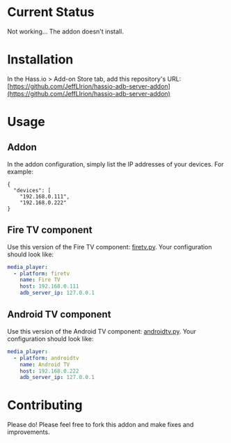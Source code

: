 # Current Status

Not working...  The addon doesn't install.  


# Installation

In the Hass.io > Add-on Store tab, add this repository's URL: [https://github.com/JeffLIrion/hassio-adb-server-addon](https://github.com/JeffLIrion/hassio-adb-server-addon)


# Usage

## Addon

In the addon configuration, simply list the IP addresses of your devices.  For example:

```
{
  "devices": [
    "192.168.0.111",
    "192.168.0.222"
}
```


## Fire TV component

Use this version of the Fire TV component: [firetv.py](https://github.com/JeffLIrion/homeassistant_native_firetv/blob/pure-python-adb/media_player/firetv.py).  Your configuration should look like:

```yaml
media_player:
  - platform: firetv
    name: Fire TV
    host: 192.168.0.111
    adb_server_ip: 127.0.0.1
```


## Android TV component

Use this version of the Android TV component: [androidtv.py](https://github.com/a1ex4/home-assistant/blob/androidtv/homeassistant/components/media_player/androidtv.py).  Your configuration should look like:

```yaml
media_player:
  - platform: androidtv
    name: Android TV
    host: 192.168.0.222
    adb_server_ip: 127.0.0.1
```


# Contributing

Please do!  Please feel free to fork this addon and make fixes and improvements.  
